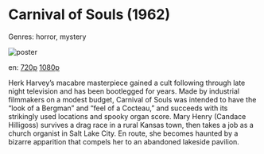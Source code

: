 # Carnival of Souls (1962)

Genres: horror, mystery

![poster](http://image.tmdb.org/t/p/w500/9ddPGH7kMe81xznwIKCt17VFUPi.jpg)

en:
  [720p](magnet:?xt=urn:btih:369A8E044E5B6A9CA093A4BE2F581C3A60C0C828&tr=udp://glotorrents.pw:6969/announce&tr=udp://tracker.opentrackr.org:1337/announce&tr=udp://torrent.gresille.org:80/announce&tr=udp://tracker.openbittorrent.com:80&tr=udp://tracker.coppersurfer.tk:6969&tr=udp://tracker.leechers-paradise.org:6969&tr=udp://p4p.arenabg.ch:1337&tr=udp://tracker.internetwarriors.net:1337)
  [1080p](magnet:?xt=urn:btih:CF9B9793790147A3EB9E429DA8EE7AEC61FC46C1&tr=udp://glotorrents.pw:6969/announce&tr=udp://tracker.opentrackr.org:1337/announce&tr=udp://torrent.gresille.org:80/announce&tr=udp://tracker.openbittorrent.com:80&tr=udp://tracker.coppersurfer.tk:6969&tr=udp://tracker.leechers-paradise.org:6969&tr=udp://p4p.arenabg.ch:1337&tr=udp://tracker.internetwarriors.net:1337)
  


Herk Harvey’s macabre masterpiece gained a cult following through late night television and has been bootlegged for years. Made by industrial filmmakers on a modest budget, Carnival of Souls was intended to have the “look of a Bergman” and “feel of a Cocteau,” and succeeds with its strikingly used locations and spooky organ score. Mary Henry (Candace Hilligoss) survives a drag race in a rural Kansas town, then takes a job as a church organist in Salt Lake City. En route, she becomes haunted by a bizarre apparition that compels her to an abandoned lakeside pavilion.
